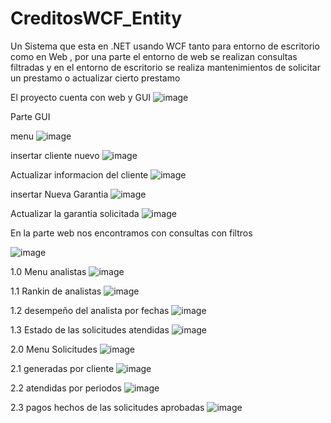 # CreditosWCF_Entity
Un Sistema que esta en .NET usando WCF tanto para entorno de escritorio como en Web , por una parte el entorno de web se realizan consultas filtradas y en el entorno de escritorio se realiza mantenimientos de solicitar un prestamo o actualizar cierto prestamo

El proyecto cuenta con web y GUI
![image](https://github.com/jorgeluis1996/CreditosWCF_Entity/assets/84692577/433e7231-5864-4f8a-8913-625caa1c65e4)


Parte GUI 

menu
![image](https://github.com/jorgeluis1996/CreditosWCF_Entity/assets/84692577/773065fa-287a-4d12-a90d-dafc3bd9b2e3)

insertar cliente nuevo
![image](https://github.com/jorgeluis1996/CreditosWCF_Entity/assets/84692577/5aacfbc6-5dc9-4e91-a97f-3c552f7036b9)

Actualizar informacion del cliente
![image](https://github.com/jorgeluis1996/CreditosWCF_Entity/assets/84692577/7624ec85-e79b-480a-a592-ac9fb266ee97)

insertar Nueva Garantia
![image](https://github.com/jorgeluis1996/CreditosWCF_Entity/assets/84692577/09908e36-bfae-43a3-84f3-31fb521619e3)

Actualizar la garantia solicitada
![image](https://github.com/jorgeluis1996/CreditosWCF_Entity/assets/84692577/2738990a-5a45-453a-88cf-f2a98dddd6b8)


En la parte web nos encontramos con consultas con filtros 

![image](https://github.com/jorgeluis1996/CreditosWCF_Entity/assets/84692577/493fbd64-65d9-4f01-816c-e03ac0ffd230)

1.0 Menu analistas 
![image](https://github.com/jorgeluis1996/CreditosWCF_Entity/assets/84692577/12284a06-e1a6-4e05-bd8d-50c52d564f4c)

1.1 Rankin de analistas
![image](https://github.com/jorgeluis1996/CreditosWCF_Entity/assets/84692577/bd1b1bd6-b643-45d8-9d3c-dc1aca4f7d06)

1.2 desempeño del analista por fechas 
![image](https://github.com/jorgeluis1996/CreditosWCF_Entity/assets/84692577/e16ba082-11c8-4f00-a77e-b3a0abd2ada4)

1.3 Estado de las solicitudes atendidas
![image](https://github.com/jorgeluis1996/CreditosWCF_Entity/assets/84692577/e1bf8381-eda9-4773-98b5-7e8719dc48ff)


2.0 Menu Solicitudes
![image](https://github.com/jorgeluis1996/CreditosWCF_Entity/assets/84692577/eb9a6084-5c81-42f4-bf41-8922c69f1653)

2.1 generadas por cliente
![image](https://github.com/jorgeluis1996/CreditosWCF_Entity/assets/84692577/39513148-319b-4066-9bbf-c73136760dad)

2.2 atendidas por periodos
![image](https://github.com/jorgeluis1996/CreditosWCF_Entity/assets/84692577/a5a41b4f-ae09-43d0-8941-5539e6951849)

2.3 pagos hechos de las solicitudes aprobadas
![image](https://github.com/jorgeluis1996/CreditosWCF_Entity/assets/84692577/2695d393-1ce9-4b0d-bc4c-8f3946fab129)
